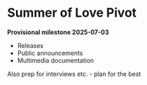 # Summer of Love Pivot

**Provisional milestone 2025-07-03**

* Releases
* Public announcements
* Multimedia documentation

Also prep for interviews etc. - plan for the best